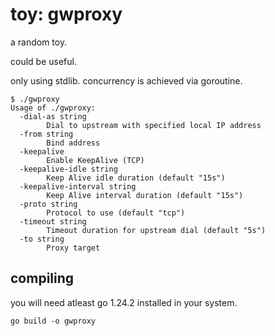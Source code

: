 # toy: gwproxy

a random toy.

could be useful.

only using stdlib. concurrency is achieved via goroutine.

```
$ ./gwproxy
Usage of ./gwproxy:
  -dial-as string
        Dial to upstream with specified local IP address
  -from string
        Bind address
  -keepalive
        Enable KeepAlive (TCP)
  -keepalive-idle string
        Keep Alive idle duration (default "15s")
  -keepalive-interval string
        Keep Alive interval duration (default "15s")
  -proto string
        Protocol to use (default "tcp")
  -timeout string
        Timeout duration for upstream dial (default "5s")
  -to string
        Proxy target
```

## compiling

you will need atleast go 1.24.2 installed in your system.

```
go build -o gwproxy
```
